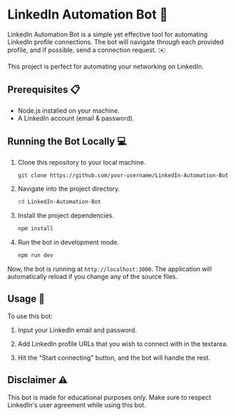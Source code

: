 # LinkedIn Automation Bot 🤖

LinkedIn Automation Bot is a simple yet effective tool for automating LinkedIn profile connections. The bot will navigate through each provided profile, and if possible, send a connection request. ✉️

This project is perfect for automating your networking on LinkedIn.

## Prerequisites 📋

- Node.js installed on your machine.
- A LinkedIn account (email & password).

## Running the Bot Locally 💻

1. Clone this repository to your local machine.

   ```sh
   git clone https://github.com/your-username/LinkedIn-Automation-Bot
   ```

2. Navigate into the project directory.

   ```sh
   cd LinkedIn-Automation-Bot
   ```

3. Install the project dependencies.

   ```sh
   npm install
   ```

4. Run the bot in development mode.

   ```sh
   npm run dev
   ```

Now, the bot is running at `http://localhost:3000`. The application will automatically reload if you change any of the source files.

## Usage 🚀

To use this bot:

1. Input your LinkedIn email and password.

2. Add LinkedIn profile URLs that you wish to connect with in the textarea.

3. Hit the "Start connecting" button, and the bot will handle the rest.

## Disclaimer ⚠️

This bot is made for educational purposes only. Make sure to respect LinkedIn's user agreement while using this bot.
